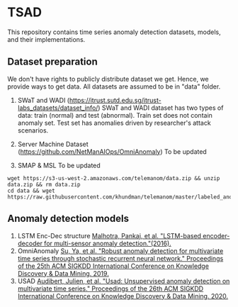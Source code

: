 # TSAD

This repository contains time series anomaly detection datasets, models, and their implementations.


## Dataset preparation
We don't have rights to publicly distribute dataset we get.
Hence, we provide ways to get data. All datasets are assumed to be in "data" folder. 

1. SWaT and WADI
(https://itrust.sutd.edu.sg/itrust-labs_datasets/dataset_info/)
SWaT and WADI dataset has two types of data: train (normal) and test (abnormal).
Train set does not contain anomaly set. Test set has anomalies driven by researcher's attack scenarios. 

2. Server Machine Dataset (https://github.com/NetManAIOps/OmniAnomaly)
To be updated
3. SMAP & MSL
To be updated
```
wget https://s3-us-west-2.amazonaws.com/telemanom/data.zip && unzip data.zip && rm data.zip
cd data && wget https://raw.githubusercontent.com/khundman/telemanom/master/labeled_anomalies.csv
```

## Anomaly detection models

1. LSTM Enc-Dec structure
[Malhotra, Pankaj, et al. "LSTM-based encoder-decoder for multi-sensor anomaly detection."(2016).](https://arxiv.org/pdf/1607.00148v2.pdf)
2. OmniAnomaly
[Su, Ya, et al. "Robust anomaly detection for multivariate time series through stochastic recurrent neural network." Proceedings of the 25th ACM SIGKDD International Conference on Knowledge Discovery & Data Mining. 2019.](https://dl.acm.org/doi/pdf/10.1145/3292500.3330672?casa_token=k52TYpPsw2QAAAAA:5PQRaCv7bH507y-pnpvFqLM_TDUmMMTlZU24P8coKzZmT6LVtFC-8dh8AmhTJ_kYZFl11NyxBSGi)
3. USAD
[Audibert, Julien, et al. "Usad: Unsupervised anomaly detection on multivariate time series." Proceedings of the 26th ACM SIGKDD International Conference on Knowledge Discovery & Data Mining. 2020.](https://dl.acm.org/doi/pdf/10.1145/3394486.3403392)